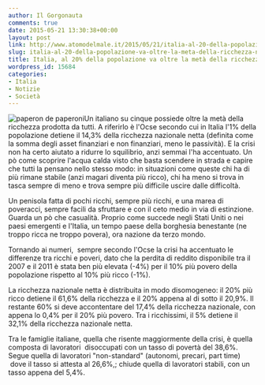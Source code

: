 ```yaml
---
author: Il Gorgonauta
comments: true
date: 2015-05-21 13:30:38+00:00
layout: post
link: http://www.atomodelmale.it/2015/05/21/italia-al-20-della-popolazione-va-oltre-la-meta-della-ricchezza-nazionale/
slug: italia-al-20-della-popolazione-va-oltre-la-meta-della-ricchezza-nazionale
title: Italia, al 20% della popolazione va oltre la metà della ricchezza nazionale
wordpress_id: 15684
categories:
- Italia
- Notizie
- Società
---
```


![paperon de paperoni](http://www.atomodelmale.it/wp-content/uploads/2009/08/paperon-de-paperoni-300x225.jpg)Un italiano su cinque possiede oltre la metà della ricchezza prodotta da tutti. A riferirlo è l'Ocse secondo cui in Italia l'1% della popolazione detiene il 14,3% della ricchezza nazionale netta (definita come la somma degli asset finanziari e non finanziari, meno le passività). E la crisi non ha certo aiutato a ridurre lo squilibrio, anzi semmai l'ha accentuato. Un pò come scoprire l'acqua calda visto che basta scendere in strada e capire che tutti la pensano nello stesso modo: in situazioni come queste chi ha di più rimane stabile (anzi magari diventa più ricco), chi ha meno si trova in tasca sempre di meno e trova sempre più difficile uscire dalle difficoltà.

Un penisola fatta di pochi ricchi, sempre più ricchi, e una marea di poveracci, sempre facili da sfruttare e con il ceto medio in via di estinzione. Guarda un pò che casualità. Proprio come succede negli Stati Uniti o nei paesi emergenti e l'Italia, un tempo paese della borghesia benestante (ne troppo ricca ne troppo povera), ora nazione da terzo mondo.

Tornando ai numeri,  sempre secondo l'Ocse la crisi ha accentuato le differenze tra ricchi e poveri, dato che la perdita di reddito disponibile tra il 2007 e il 2011 è stata ben più elevata (-4%) per il 10% più povero della popolazione rispetto al 10% più ricco (-1%).


La ricchezza nazionale netta è distribuita in modo disomogeneo: il 20% più ricco detiene il 61,6% della ricchezza e il 20% appena al di sotto il 20,9%. Il restante 60% si deve accontentare del 17,4% della ricchezza nazionale, con appena lo 0,4% per il 20% più povero. Tra i ricchissimi, il 5% detiene il 32,1% della ricchezza nazionale netta.

Tra le famiglie italiane, quella che risente maggiormente della crisi, è quella composta di lavoratori  disoccupati con un tasso di povertà del 38,6%. Segue quella di lavoratori "non-standard" (autonomi, precari, part time)  dove il tasso si attesta al 26,6%,; chiude quella di lavoratori stabili, con un tasso appena del 5,4%.
